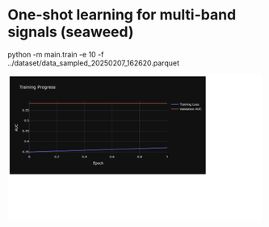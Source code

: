 # One-shot learning for multi-band signals (seaweed)

python -m main.train  -e 10 -f ../dataset/data_sampled_20250207_162620.parquet

![Progress](/assets/animated_plot.gif)
